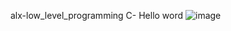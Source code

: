 alx-low_level_programming
C- Hello word
![image](https://github.com/lil-onah/alx-low_level_programming/assets/129755030/886f6503-707a-4652-b358-b06195cd3cca)

